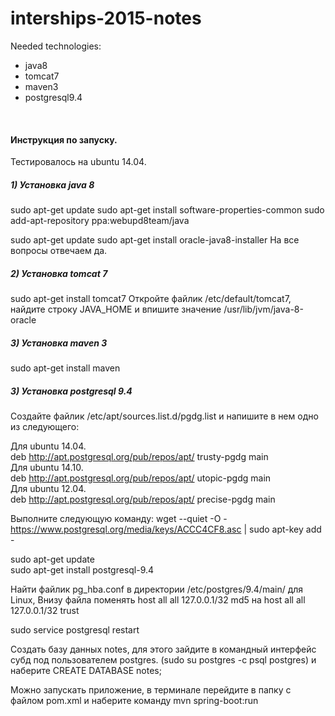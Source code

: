 # interships-2015-notes
Needed technologies:
<ul>
<li>java8</li>
<li>tomcat7</li>
<li>maven3</li>
<li>postgresql9.4</li>
</ul>
<br>
<h4>Инструкция по запуску.</h4>
Тестировалось на ubuntu 14.04.
<h5>1) Установка java 8</h5>
sudo apt-get update
sudo apt-get install software-properties-common
sudo add-apt-repository ppa:webupd8team/java

sudo apt-get update
sudo apt-get install oracle-java8-installer
На все вопросы отвечаем да.

<h5>2) Установка tomcat 7</h5>
sudo apt-get install tomcat7
Откройте файлик /etc/default/tomcat7, найдите строку JAVA_HOME и впишите значение /usr/lib/jvm/java-8-oracle

<h5>3) Установка maven 3</h5>
sudo apt-get install maven

<h5>3) Установка postgresql 9.4</h5>
Создайте файлик /etc/apt/sources.list.d/pgdg.list и напишите в нем одно из следующего:

Для ubuntu 14.04.<br>
deb http://apt.postgresql.org/pub/repos/apt/ trusty-pgdg main<br>
Для ubuntu 14.10.<br>
deb http://apt.postgresql.org/pub/repos/apt/ utopic-pgdg main<br>
Для ubuntu 12.04.<br>
deb http://apt.postgresql.org/pub/repos/apt/ precise-pgdg main<br>

Выполните следующую команду:
wget --quiet -O - https://www.postgresql.org/media/keys/ACCC4CF8.asc | sudo apt-key add -

sudo apt-get update
<br>
sudo apt-get install postgresql-9.4

Найти файлик pg_hba.conf в директории /etc/postgres/9.4/main/ для Linux,
Внизу файла поменять host all all 127.0.0.1/32 md5 на host all all 127.0.0.1/32 trust

sudo service postgresql restart

Создать базу данных notes, для этого зайдите в командный интерфейс субд под пользователем postgres.
(sudo su postgres -c psql postgres) и наберите CREATE DATABASE notes;

Можно запускать приложение, в терминале перейдите в папку с файлом pom.xml и наберите команду mvn spring-boot:run
